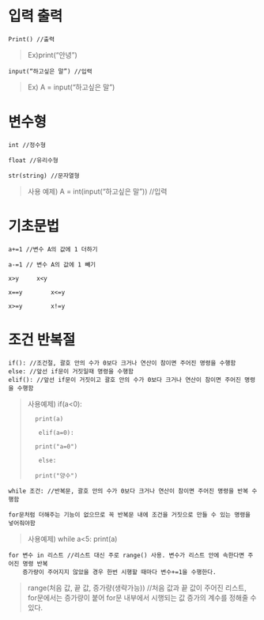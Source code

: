 # 입력 출력

	Print()	//출력

>	Ex)print(“안녕”)

	input(“하고싶은 말”) //입력

>	Ex) A = input(“하고싶은 말”)

#	변수형

	int //정수형	

	float //유리수형 

	str(string) //문자열형


>	사용 예제) A = int(input(“하고싶은 말”)) //입력

#	기초문법

	a+=1 //변수 A의 값에 1 더하기

	a-=1 // 변수 A의 값에 1 빼기

	x>y		x<y

  	x==y		x<=y

  	x>=y		x!=y

#	조건 반복절

	if(): //조건절, 괄호 안의 수가 0보다 크거나 연산이 참이면 주어진 명령을 수행함
	else: //앞선 if문이 거짓일때 명령을 수행함
	elif(): //앞선 if문이 거짓이고 괄호 안의 수가 0보다 크거나 연산이 참이면 주어진 명령을 수행함
	
>	사용예제) if(a<0):
>		
>		print(a)
>		 
>		 elif(a=0):
>		
>		print("a=0")
>		 
>		 else:
>		
>		print("양수")

	while 조건: //반복문, 괄호 안의 수가 0보다 크거나 연산이 참이면 주어진 명령을 반복 수행함

	for문처럼 더해주는 기능이 없으므로 꼭 반복문 내에 조건을 거짓으로 만들 수 있는 명령을 넣어줘야함

>	사용예제) while a<5:
			print(a) 

	for 변수 in 리스트 //리스트 대신 주로 range() 사용. 변수가 리스트 안에 속한다면 주어진 명령 반복
	    증가량이 주어지지 않았을 경우 한번 시행할 때마다 변수+=1을 수행한다. 

>	range(처음 값, 끝 값, 증가량(생략가능)) //처음 값과 끝 값이 주어진 리스트, for문에서는 증가량이 붙어 for문 내부에서 시행되는 값 증가의 계수를 정해줄 수 있다.
